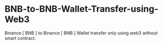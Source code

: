 # BNB-to-BNB-Wallet-Transfer-using-Web3
Binance [ BNB ] to Binance [ BNB ] Wallet transfer only using web3 without smart contract.
